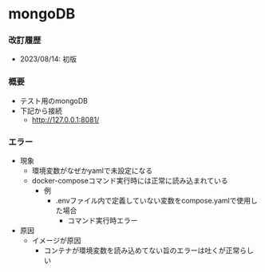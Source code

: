 # mongoDB

### 改訂履歴
- 2023/08/14: 初版

### 概要
- テスト用のmongoDB
- 下記から接続
  - http://127.0.0.1:8081/

### エラー
- 現象
  - 環境変数がなぜかyamlで未設定になる
  - docker-composeコマンド実行時には正常に読み込まれている
    - 例
      - .envファイル内で定義していない変数をcompose.yamlで使用した場合 
        - コマンド実行時エラー
- 原因
  - イメージが原因
    - コンテナが環境変数を読み込めてない旨のエラーは吐くが正常らしい
       